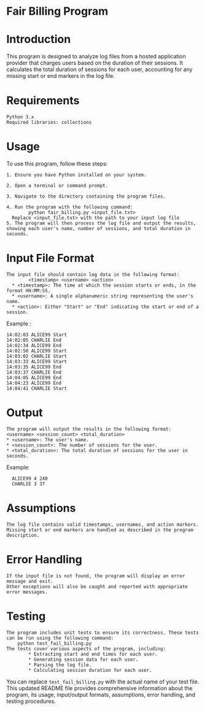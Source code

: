 # Fair Billing Program
# Introduction

This program is designed to analyze log files from a hosted application provider that charges users based on the duration of their sessions. It calculates the total duration of sessions for each user, accounting for any missing start or end markers in the log file.
# Requirements

    Python 3.x
    Required libraries: collections

# Usage

To use this program, follow these steps:

    1. Ensure you have Python installed on your system.

    2. Open a terminal or command prompt.

    3. Navigate to the directory containing the program files.

    4. Run the program with the following command:
            python fair_billing.py <input_file.txt>
      Replace <input_file.txt> with the path to your input log file
    5. The program will then process the log file and output the results, showing each user's name, number of sessions, and total duration in seconds.
# Input File Format
    The input file should contain log data in the following format:
            <timestamp> <username> <action>
      * <timestamp>: The time at which the session starts or ends, in the format HH:MM:SS.
      * <username>: A single alphanumeric string representing the user's name.
      * <action>: Either "Start" or "End" indicating the start or end of a session.
Example :

    14:02:03 ALICE99 Start
    14:02:05 CHARLIE End
    14:02:34 ALICE99 End
    14:02:58 ALICE99 Start
    14:03:02 CHARLIE Start
    14:03:33 ALICE99 Start
    14:03:35 ALICE99 End
    14:03:37 CHARLIE End
    14:04:05 ALICE99 End
    14:04:23 ALICE99 End
    14:04:41 CHARLIE Start


# Output
    The program will output the results in the following format:
    <username> <session_count> <total_duration>
    * <username>: The user's name.
    * <session_count>: The number of sessions for the user.
    * <total_duration>: The total duration of sessions for the user in seconds.
Example:

      ALICE99 4 240
      CHARLIE 3 37
# Assumptions

    The log file contains valid timestamps, usernames, and action markers.
    Missing start or end markers are handled as described in the program description.

# Error Handling

    If the input file is not found, the program will display an error message and exit.
    Other exceptions will also be caught and reported with appropriate error messages.
# Testing
    The program includes unit tests to ensure its correctness. These tests can be run using the following command:
        python test_fail_billing.py
    The tests cover various aspects of the program, including:
            * Extracting start and end times for each user.
            * Generating session data for each user.
            * Parsing the log file.
            * Calculating session duration for each user.

You can replace `test_fail_billing.py` with the actual name of your test file. This updated README file provides comprehensive information about the program, its usage, input/output formats, assumptions, error handling, and testing procedures.
